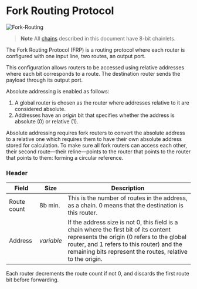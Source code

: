 # Fork Routing Protocol

![Fork-Routing](https://user-images.githubusercontent.com/35694451/208344240-cae75190-51f8-4d8c-88c7-c317a69d08fa.png)

> **Note** All [chains](https://github.com/ghoomfrog/universe/blob/main/computer%20science/chain.md) described in this document have 8-bit chainlets.

The Fork Routing Protocol (FRP) is a routing protocol where each router is configured with one input line, two routes, an output port.

This configuration allows routers to be accessed using relative addresses where each bit corresponds to a route. The destination router sends the payload through its output port.

Absolute addressing is enabled as follows:
1. A global router is chosen as the router where addresses relative to it are considered absolute.
2. Addresses have an *origin* bit that specifies whether the address is absolute (0) or relative (1).

Absolute addressing requires fork routers to convert the absolute address to a relative one which requires them to have their own absolute address stored for calculation. To make sure all fork routers can access each other, their second route—their reline—points to the router that points to the router that points to them: forming a circular reference.

### Header

Field       |Size      |Description
------------|----------|-----------
Route count |8b min.   |This is the number of routes in the address, as a chain. 0 means that the destination is this router.
Address     |*variable*|If the address size is not 0, this field is a chain where the first bit of its content represents the origin (0 refers to the global router, and 1 refers to this router) and the remaining bits represent the routes, relative to the origin.

Each router decrements the route count if not 0, and discards the first route bit before forwarding.
